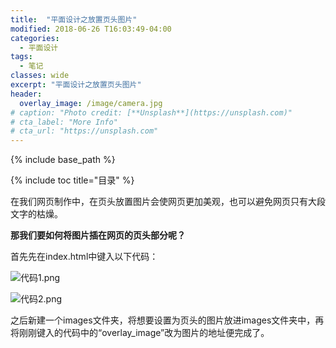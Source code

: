 ```yaml
---
title:  "平面设计之放置页头图片"
modified: 2018-06-26 T16:03:49-04:00
categories: 
  - 平面设计
tags:
  - 笔记
classes: wide
excerpt: "平面设计之放置页头图片"
header:
  overlay_image: /image/camera.jpg
# caption: "Photo credit: [**Unsplash**](https://unsplash.com)"
# cta_label: "More Info"
# cta_url: "https://unsplash.com"
---
```


{% include base_path %}

{% include toc title="目录" %}


在我们网页制作中，在页头放置图片会使网页更加美观，也可以避免网页只有大段文字的枯燥。

**那我们要如何将图片插在网页的页头部分呢？**

首先先在index.html中键入以下代码：


![代码1.png](https://upload-images.jianshu.io/upload_images/9467429-44d3c875e9897725.png?imageMogr2/auto-orient/strip%7CimageView2/2/w/1240)


![代码2.png](https://upload-images.jianshu.io/upload_images/9467429-a8b2e5571a728253.png?imageMogr2/auto-orient/strip%7CimageView2/2/w/1240)

之后新建一个images文件夹，将想要设置为页头的图片放进images文件夹中，再将刚刚键入的代码中的“overlay_image”改为图片的地址便完成了。

